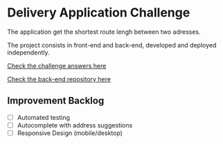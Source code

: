 # Delivery Application Challenge
The application get the shortest route lengh between two adresses.

The project consists in front-end and back-end, developed and deployed independently. 

[Check the challenge answers here](https://github.com/yurivalladares/deliveryapp/blob/main/Delivery%20Application%20Challenge%20-%20Answers.pdf)

[Check the back-end repository here](https://github.com/yurivalladares/deliveryapp)

## Improvement Backlog

- [ ] Automated testing
- [ ] Autocomplete with address suggestions
- [ ] Responsive Design (mobile/desktop)